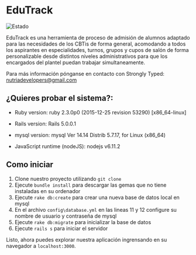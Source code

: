 # EduTrack
![Estado](https://img.shields.io/badge/Estado-Release%201.0.0-green.svg)

EduTrack es una herramienta de proceso de admisión de alumnos adaptado para las necesidades de los CBTis de forma
general, acomodando a todos los aspirantes en especialidades, turnos, grupos y cupos de salón de forma personalizable desde distintos niveles administrativos para que los encargados del plantel puedan trabajar simultaneamente.

Para más información pónganse en contacto con Strongly Typed: nutriadevelopers@gmail.com

## ¿Quieres probar el sistema?:

* Ruby version: ruby 2.3.0p0 (2015-12-25 revision 53290) [x86_64-linux]

* Rails version: Rails 5.0.0.1

* mysql version: mysql  Ver 14.14 Distrib 5.7.17, for Linux (x86_64)

* JavaScript runtime (nodeJS): nodejs v6.11.2



## Como iniciar

1. Clone nuestro proyecto utilizando `git clone`
2. Ejecute `bundle install` para descargar las gemas que no tiene instaladas en su ordenador
3. Ejecute `rake db:create` para crear una nueva base de datos local en mysql
4. En el archivo `config\database.yml` en las lineas 11 y 12 configure su nombre de usuario y contraseña de mysql
5. Ejecute `rake db:migrate` para inicializar la base de datos
6. Ejecute `rails s` para iniciar el servidor

Listo, ahora puedes explorar nuestra aplicación ingrensando en su navegador a `localhost:3000`.
